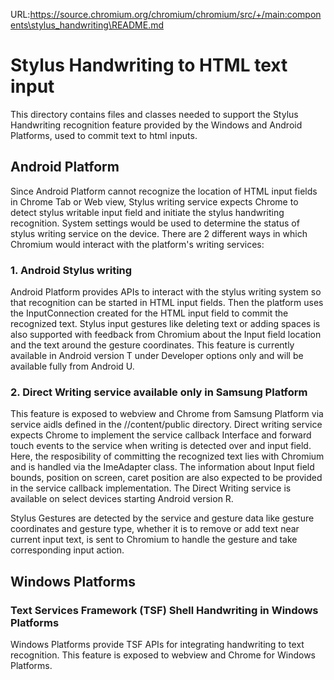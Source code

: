 URL:https://source.chromium.org/chromium/chromium/src/+/main:components\stylus_handwriting\README.md
# Stylus Handwriting to HTML text input

This directory contains files and classes needed to support the Stylus Handwriting recognition
feature provided by the Windows and Android Platforms, used to commit text to html inputs.

## Android Platform
Since Android Platform cannot recognize the location of HTML input fields in Chrome Tab or Web view,
Stylus writing service expects Chrome to detect stylus writable input field and initiate the stylus
handwriting recognition. System settings would be used to determine the status of stylus writing
service on the device. There are 2 different ways in which Chromium would interact with the
platform's writing services:

### 1. Android Stylus writing
Android Platform provides APIs to interact with the stylus writing system so that recognition can be
started in HTML input fields. Then the platform uses the InputConnection created for the HTML input
field to commit the recognized text. Stylus input gestures like deleting text or adding spaces is
also supported with feedback from Chromium about the Input field location and the text around the
gesture coordinates. This feature is currently available in Android version T under Developer
options only and will be available fully from Android U.

### 2. Direct Writing service available only in Samsung Platform
This feature is exposed to webview and Chrome from Samsung Platform via service aidls defined in the
//content/public directory. Direct writing service expects Chrome to implement the service callback
Interface and forward touch events to the service when writing is detected over and input field.
Here, the resposibility of committing the recognized text lies with Chromium and is handled via the
ImeAdapter class. The information about Input field bounds, position on screen, caret position are
also expected to be provided in the service callback implementation. The Direct Writing service is
available on select devices starting Android version R.

Stylus Gestures are detected by the service and gesture data like gesture coordinates and gesture
type, whether it is to remove or add text near current input text, is sent to Chromium to handle the
gesture and take corresponding input action.

## Windows Platforms

### Text Services Framework (TSF) Shell Handwriting in Windows Platforms
Windows Platforms provide TSF APIs for integrating handwriting to text recognition. This feature is
exposed to webview and Chrome for Windows Platforms.
